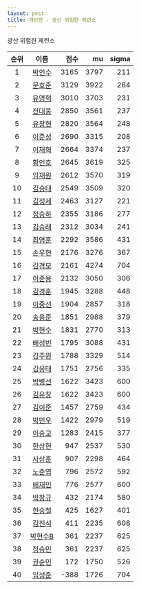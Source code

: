 ```yaml
---
layout: post
title: 개인전 - 광산 위험한 제련소
---
```


광산 위험한 제련소

| 순위 | 이름 | 점수 | mu | sigma |
|:---:|:---:|---:|---:|---:|
| 1 | [박인수](../bakinsu) | 3165 | 3797 | 211 |
| 2 | [문호준](../munhojun) | 3129 | 3922 | 264 |
| 3 | [유영혁](../yuyeonghyeok) | 3010 | 3703 | 231 |
| 4 | [전대웅](../jeondaewoong) | 2850 | 3561 | 237 |
| 5 | [유창현](../yuchanghyeon) | 2820 | 3564 | 248 |
| 6 | [이준성](../ijunseong) | 2690 | 3315 | 208 |
| 7 | [이재혁](../ijaehyeok) | 2664 | 3374 | 237 |
| 8 | [황인호](../hwanginho) | 2645 | 3619 | 325 |
| 9 | [임재원](../imjaewon) | 2612 | 3570 | 319 |
| 10 | [김승태](../gimseungtae) | 2549 | 3509 | 320 |
| 11 | [김정제](../gimjeongje) | 2463 | 3127 | 221 |
| 12 | [정승하](../jeongseungha) | 2355 | 3186 | 277 |
| 13 | [김승래](../gimseungrae) | 2312 | 3034 | 241 |
| 14 | [최영훈](../choiyeonghun) | 2292 | 3586 | 431 |
| 15 | [손우현](../sonuhyeon) | 2176 | 3276 | 367 |
| 16 | [김경모](../gimgyeongmo) | 2161 | 4274 | 704 |
| 17 | [이준용](../ijunyong) | 2132 | 3050 | 306 |
| 18 | [김경훈](../gimgyeonghun) | 1945 | 3288 | 448 |
| 19 | [이중선](../ijungseon) | 1904 | 2857 | 318 |
| 20 | [송용준](../songyongjun) | 1851 | 2988 | 379 |
| 21 | [박현수](../bakhyeonsu) | 1831 | 2770 | 313 |
| 22 | [배성빈](../baeseongbin) | 1795 | 3088 | 431 |
| 23 | [김주원](../gimjuwon) | 1788 | 3329 | 514 |
| 24 | [김응태](../gimeungtae) | 1751 | 2756 | 335 |
| 25 | [박병선](../bakbyeongseon) | 1622 | 3423 | 600 |
| 26 | [김유창](../gimyuchang) | 1622 | 3423 | 600 |
| 27 | [김이준](../gimijun) | 1457 | 2759 | 434 |
| 28 | [박민우](../bakminu) | 1422 | 2979 | 519 |
| 29 | [이승교](../iseunggyo) | 1283 | 2415 | 377 |
| 30 | [한상현](../hansanghyeon) | 947 | 2537 | 530 |
| 31 | [사상훈](../sasanghun) | 907 | 2298 | 464 |
| 32 | [노준엽](../nojunyeob) | 796 | 2572 | 592 |
| 33 | [배재민](../baejaemin) | 776 | 2577 | 600 |
| 34 | [박창규](../bakchanggyu) | 432 | 2174 | 580 |
| 35 | [한승철](../hanseungcheol) | 425 | 1627 | 401 |
| 36 | [김진석](../gimjinseok) | 411 | 2235 | 608 |
| 37 | [박현수B](../bakhyeonsu-b) | 361 | 2237 | 625 |
| 38 | [정승민](../jeongseungmin) | 361 | 2237 | 625 |
| 39 | [권순민](../gweonsoonmin) | 172 | 1750 | 526 |
| 40 | [임성준](../imseongjun) | -388 | 1726 | 704 |
